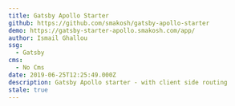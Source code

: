 ```yaml
---
title: Gatsby Apollo Starter
github: https://github.com/smakosh/gatsby-apollo-starter
demo: https://gatsby-starter-apollo.smakosh.com/app/
author: Ismail Ghallou
ssg:
  - Gatsby
cms:
  - No Cms
date: 2019-06-25T12:25:49.000Z
description: Gatsby Apollo starter - with client side routing
stale: true
---
```

